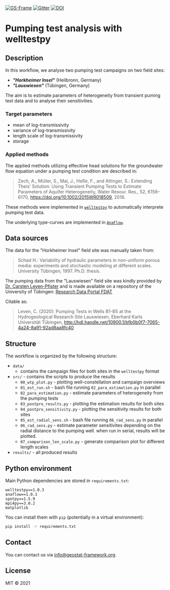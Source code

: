 [![GS-Frame](https://img.shields.io/badge/github-GeoStat_Framework-468a88?logo=github&style=flat)](https://github.com/GeoStat-Framework)
[![Gitter](https://badges.gitter.im/GeoStat-Examples/community.svg)](https://gitter.im/GeoStat-Examples/community?utm_source=badge&utm_medium=badge&utm_campaign=pr-badge)
[![DOI](https://zenodo.org/badge/DOI/10.5281/zenodo.4139373.svg)](https://doi.org/10.5281/zenodo.4139373)

# Pumping test analysis with welltestpy

## Description

In this workflow, we analyse two pumping test campaigns on two field sites:

- ***"Horkheimer Insel"*** (Heilbronn, Germany)
- ***"Lauswiesen"*** (Tübingen, Germany)

The aim is to estimate parameters of heterogeneity from transient puming test data
and to analyse their sensitivities.

### Target parameters

- mean of log-transmissivity
- variance of log-transmissivity
- length scale of log-transmissivity
- storage

### Applied methods

The applied methods utilizing effecitive head solutions for the groundwater flow
equation under a pumping test condition are described in:

> Zech, A., Müller, S., Mai, J., Heße, F., and Attinger, S.:
> Extending Theis’ Solution: Using Transient Pumping Tests to Estimate Parameters of Aquifer Heterogeneity,
> Water Resour. Res., 52, 6156–6170, https://doi.org/10.1002/2015WR018509, 2016.

These methods were implemented in [`welltestpy`](https://github.com/GeoStat-Framework/welltestpy)
to automatically interprete pumping test data.

The underlying type-curves are implemented in [`AnaFlow`](https://github.com/GeoStat-Framework/AnaFlow).

## Data sources

The data for the "Horkheimer Insel" field site was manually taken from:

> Schad H.: Variability of hydraulic parameters in non-uniform porous media:
> experiments and stochastic modeling at different scales.
> University Tübingen; 1997. Ph.D. thesis.

The pumping data from the "Lauswiesen" field site was kindly provided by
[Dr. Carsten Leven-Pfister](https://uni-tuebingen.de/fakultaeten/mathematisch-naturwissenschaftliche-fakultaet/fachbereiche/geowissenschaften/arbeitsgruppen/angewandte-geowissenschaften/angewandte-geowissenschaften-zag/hydrogeologie/hydrogeology/carsten-leven-pfister/)
and is made available on a repository of the University of Tübingen:
[Research Data Portal FDAT](http://hdl.handle.net/10900.1/bfb0b0f7-7065-4a24-8a91-92ad8aa8fc40)

Citable as:

> Leven, C. (2020):  Pumping Tests in Wells B1-B5 at the Hydrogeological Research Site Lauswiesen,
> Eberhard Karls Universität Tübingen,
> http://hdl.handle.net/10900.1/bfb0b0f7-7065-4a24-8a91-92ad8aa8fc40

## Structure

The workflow is organized by the following structure:

- `data/`
  - contains the campaign files for both sites in the `welltestpy` format
- `src/` - contains the scripts to produce the results
  - `00_wtp_plot.py` - plotting well-constellation and campaign overviews
  - `01_est_run.sh` - bash file running `02_para_estimation.py` in parallel
  - `02_para_estimation.py` - estimate parameters of heterogeneity from the pumping tests
  - `03_postpro_results.py` - plotting the estimation results for both sites
  - `04_postpro_sensitivity.py` - plotting the sensitivity results for both sites
  - `05_est_radial_sens.sh` - bash file running `06_rad_sens.py` in parallel
  - `06_rad_sens.py` - estimate parameter sensitivites depending on the radial distance
    to the pumping well. when run in serial, results will be plotted.
  - `07_comparison_len_scale.py` - generate comparison plot for different length scales
- `results/` - all produced results


## Python environment

Main Python dependencies are stored in `requirements.txt`:

```
welltestpy==1.0.3
anaflow==1.0.1
spotpy==1.5.9
mpi4py==3.0.2
matplotlib
```

You can install them with `pip` (potentially in a virtual environment):

```bash
pip install -r requirements.txt
```


## Contact

You can contact us via <info@geostat-framework.org>.


## License

MIT © 2021
